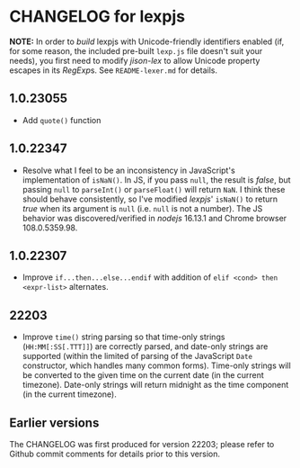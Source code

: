 # CHANGELOG for lexpjs

**NOTE:** In order to *build* lexpjs with Unicode-friendly identifiers enabled (if, for some reason, the included pre-built `lexp.js` file doesn't suit your needs), you first need to modify *jison-lex* to allow Unicode property escapes in its *RegExp*s. See `README-lexer.md` for details.

## 1.0.23055

* Add `quote()` function

## 1.0.22347

* Resolve what I feel to be an inconsistency in JavaScript's implementation of `isNaN()`. In JS, if you pass `null`, the result is *false*, but passing `null` to `parseInt()` or `parseFloat()` will return `NaN`. I think these should behave consistently, so I've modified *lexpjs*' `isNaN()` to return *true* when its argument is `null` (i.e. `null` is not a number). The JS behavior was discovered/verified in *nodejs* 16.13.1 and Chrome browser 108.0.5359.98.

## 1.0.22307

* Improve `if...then...else...endif` with addition of `elif <cond> then <expr-list>` alternates.

## 22203

* Improve `time()` string parsing so that time-only strings (`HH:MM[:SS[.TTT]]`) are correctly parsed, and date-only strings are supported (within the limited of parsing of the JavaScript `Date` constructor, which handles many common forms). Time-only strings will be converted to the given time on the current date (in the current timezone). Date-only strings will return midnight as the time component (in the current timezone).

## Earlier versions

The CHANGELOG was first produced for version 22203; please refer to Github commit comments for details prior to this version.
